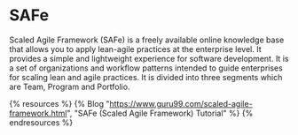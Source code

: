 # SAFe

Scaled Agile Framework (SAFe) is a freely available online knowledge base that allows you to apply lean-agile practices at the enterprise level. It provides a simple and lightweight experience for software development. It is a set of organizations and workflow patterns intended to guide enterprises for scaling lean and agile practices. It is divided into three segments which are Team, Program and Portfolio.

{% resources %}
  {% Blog "https://www.guru99.com/scaled-agile-framework.html", "SAFe (Scaled Agile Framework) Tutorial" %}
{% endresources %}